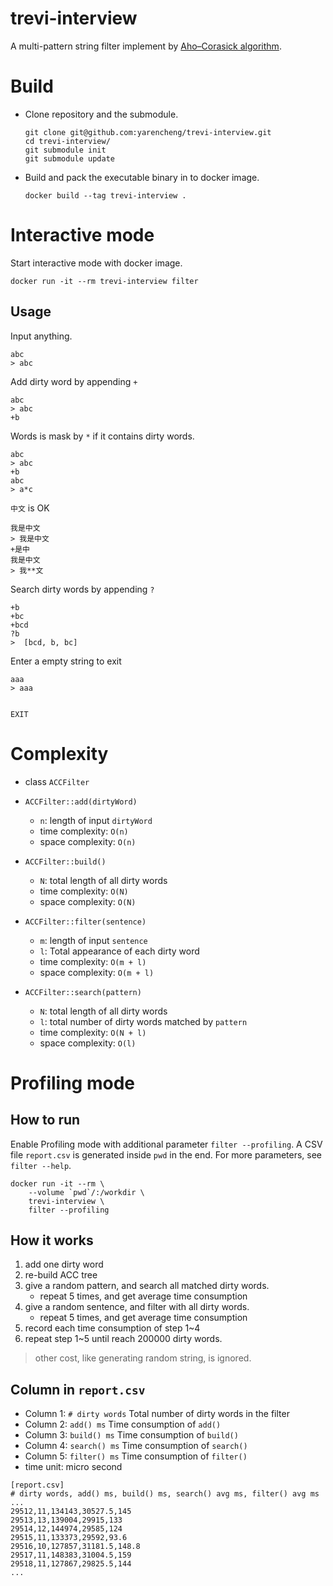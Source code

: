 # trevi-interview

A multi-pattern string filter implement by [Aho–Corasick algorithm](https://en.wikipedia.org/wiki/Aho%E2%80%93Corasick_algorithm).

# Build

* Clone repository and the submodule.

    ```
    git clone git@github.com:yarencheng/trevi-interview.git
    cd trevi-interview/
    git submodule init
    git submodule update
    ```

* Build and pack the executable binary in to docker image.

    `docker build --tag trevi-interview .`

# Interactive mode

Start interactive mode with docker image.

`docker run -it --rm trevi-interview filter`

## Usage

Input anything.

```
abc
> abc
```

Add dirty word by appending `+`

```
abc
> abc
+b
```

Words is mask by `*` if it contains dirty words.

```
abc
> abc
+b
abc
> a*c
```

`中文` is OK

```
我是中文
> 我是中文
+是中
我是中文
> 我**文
```

Search dirty words by appending `?`

```
+b
+bc
+bcd
?b
>  [bcd, b, bc]
```

Enter a empty string to exit

```
aaa
> aaa


EXIT

```

# Complexity

* class `ACCFilter`


* `ACCFilter::add(dirtyWord)`
    * `n`: length of input `dirtyWord`
    * time complexity: `O(n)`
    * space complexity: `O(n)`

* `ACCFilter::build()`
    * `N`: total length of all dirty words
    * time complexity: `O(N)`
    * space complexity: `O(N)`

* `ACCFilter::filter(sentence)`
    * `m`: length of input `sentence`
    * `l`: Total appearance of each dirty word
    * time complexity: `O(m + l)`
    * space complexity: `O(m + l)`

* `ACCFilter::search(pattern)`
    * `N`: total length of all dirty words
    * `l`: total number of dirty words matched by `pattern`
    * time complexity: `O(N + l)`
    * space complexity: `O(l)`

# Profiling mode

## How to run
Enable Profiling mode with additional parameter `filter --profiling`.
A CSV file `report.csv` is generated inside `pwd` in the end.
For more parameters, see `filter --help`.

```
docker run -it --rm \
    --volume `pwd`/:/workdir \
    trevi-interview \
    filter --profiling
```

## How it works

1. add one dirty word
2. re-build ACC tree
3. give a random pattern, and search all matched dirty words.
    * repeat 5 times, and get average time consumption
4. give a random sentence, and filter with all dirty words.
    * repeat 5 times, and get average time consumption
5. record each time consumption of step 1~4
6. repeat step 1~5 until reach 200000 dirty words.

> other cost, like generating random string, is ignored.

## Column in `report.csv`

* Column 1: `# dirty words` Total number of dirty words in the filter
* Column 2: `add() ms` Time consumption of `add()`
* Column 3: `build() ms` Time consumption of `build()`
* Column 4: `search() ms` Time consumption of `search()`
* Column 5: `filter() ms` Time consumption of `filter()`
* time unit: micro second

```
[report.csv]
# dirty words, add() ms, build() ms, search() avg ms, filter() avg ms
...
29512,11,134143,30527.5,145
29513,13,139004,29915,133
29514,12,144974,29585,124
29515,11,133373,29592,93.6
29516,10,127857,31181.5,148.8
29517,11,148383,31004.5,159
29518,11,127867,29825.5,144
...

```
